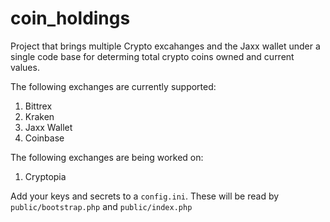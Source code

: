 # coin_holdings

Project that brings multiple Crypto excahanges and the Jaxx wallet under a single code base for determing total crypto coins owned and current values. 

The following exchanges are currently supported:
1. Bittrex
2. Kraken
3. Jaxx Wallet
4. Coinbase

The following exchanges are being worked on:
1. Cryptopia

Add your keys and secrets to a `config.ini`. These will be read by `public/bootstrap.php` and `public/index.php`
